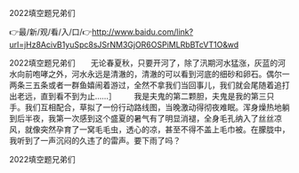 2022填空题兄弟们

👉最/新/观/看/入/口/👉http://www.baidu.com/link?url=jHz8AcivB1yuSpc8sJSrNM3GjOR6OSPiMLRbBTcVT1O&wd

2022填空题兄弟们　　无论春夏秋，只要开河了，除了汛期河水猛涨，灰蓝的河水向前咆哮之外，河水永远是清澈的，清澈的可以看到河底的细砂和卵石。偶尔一两条三五条或者一群鱼嬉闹着游过，全然不拿我们当回事儿，我们就会尾随着追打出老远，直到看不到为止……］
　　我是夫鬼的第二颗胆，夫鬼是我的第三只手。我们互相配合，草拟了一份行动路线图，当晚激动得彻夜难眠。浑身燥热地躺到后半夜，我第一次感到这个盛夏的暑气有了明显消褪，全身毛孔纳入了丝丝凉风，就像突然孕育了一窝毛毛虫，透心的凉，甚至不得不盖上毛巾被。在朦胧中，我听到了一声沉闷的久违了的雷声。要下雨了吗？


2022填空题兄弟们
